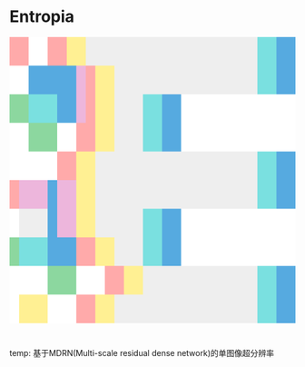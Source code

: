 # Entropia
![image](https://github.com/2ndDog/Entropia/blob/master/Entropia/Entropia.svg)
#
temp: 基于MDRN(Multi-scale residual dense network)的单图像超分辨率
